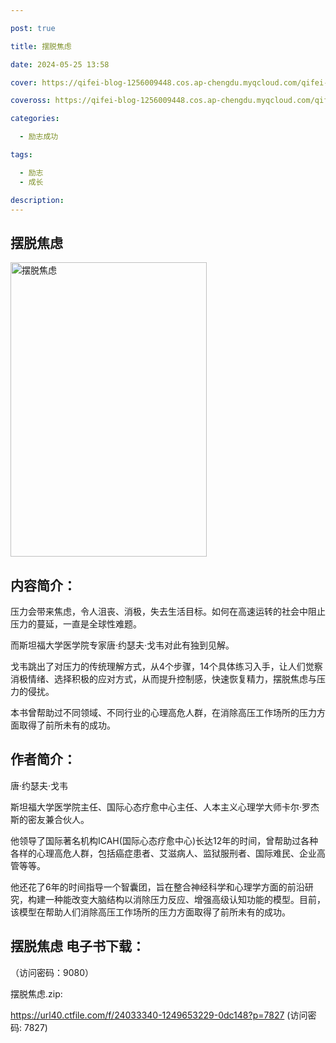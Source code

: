 ```yaml
---

post: true

title: 摆脱焦虑

date: 2024-05-25 13:58

cover: https://qifei-blog-1256009448.cos.ap-chengdu.myqcloud.com/qifei-blog/660a22be9f345e8d031abff2.jpg

coveross: https://qifei-blog-1256009448.cos.ap-chengdu.myqcloud.com/qifei-blog/660a22be9f345e8d031abff2.jpg

categories:

  - 励志成功

tags:

  - 励志
  - 成长

description:
---
```


## 摆脱焦虑
<img alt="摆脱焦虑 " class="aligncenter loaded" data-was-processed="true" decoding="async" fetchpriority="high" height="471" src="https://qifei-blog-1256009448.cos.ap-chengdu.myqcloud.com/qifei-blog/660a22be9f345e8d031abff2.jpg " style="cursor: zoom-in;" width="314"/>

## 内容简介：

压力会带来焦虑，令人沮丧、消极，失去生活目标。如何在高速运转的社会中阻止压力的蔓延，一直是全球性难题。

而斯坦福大学医学院专家唐·约瑟夫·戈韦对此有独到见解。

戈韦跳出了对压力的传统理解方式，从4个步骤，14个具体练习入手，让人们觉察消极情绪、选择积极的应对方式，从而提升控制感，快速恢复精力，摆脱焦虑与压力的侵扰。

本书曾帮助过不同领域、不同行业的心理高危人群，在消除高压工作场所的压力方面取得了前所未有的成功。

## 作者简介：

唐·约瑟夫·戈韦

斯坦福大学医学院主任、国际心态疗愈中心主任、人本主义心理学大师卡尔·罗杰斯的密友兼合伙人。

他领导了国际著名机构ICAH(国际心态疗愈中心)长达12年的时间，曾帮助过各种各样的心理高危人群，包括癌症患者、艾滋病人、监狱服刑者、国际难民、企业高管等等。

他还花了6年的时间指导一个智囊团，旨在整合神经科学和心理学方面的前沿研究，构建一种能改变大脑结构以消除压力反应、增强高级认知功能的模型。目前，该模型在帮助人们消除高压工作场所的压力方面取得了前所未有的成功。

## 摆脱焦虑 电子书下载：

 （访问密码：9080）

摆脱焦虑.zip: 

https://url40.ctfile.com/f/24033340-1249653229-0dc148?p=7827 (访问密码: 7827)
